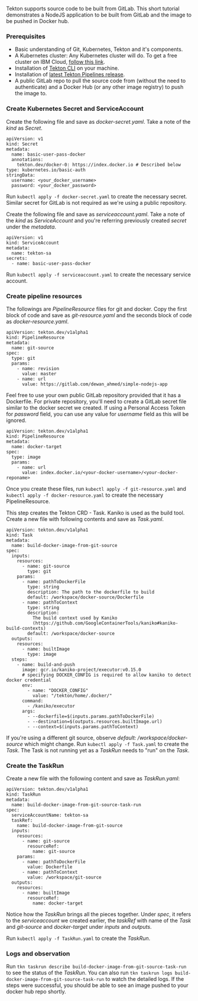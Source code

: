 Tekton supports source code to be built from GitLab. This short tutorial demonstrates a NodeJS application to be built from GitLab and the image to be pushed in Docker hub.

### Prerequisites

* Basic understanding of Git, Kubernetes, Tekton and it's components.
* A Kubernetes cluster: Any Kubernetes cluster will do. To get a free cluster on IBM Cloud, [follow this link](https://www.ibm.com/cloud/kubernetes-service).
* Installation of [Tekton CLI](https://github.com/tektoncd/cli) on your machine.
* Installation of [latest Tekton Pipelines release](https://github.com/tektoncd/pipeline/blob/master/docs/install.md#installing-tekton-pipelines).
* A public GitLab repo to pull the source code from (without the need to authenticate) and a Docker Hub (or any other image registry) to push the image to.

### Create Kubernetes Secret and ServiceAccount

Create the following file and save as _docker-secret.yaml_. Take a note of the _kind_ as _Secret_.
```
apiVersion: v1
kind: Secret
metadata:
  name: basic-user-pass-docker
  annotations:
    tekton.dev/docker-0: https://index.docker.io # Described below
type: kubernetes.io/basic-auth
stringData:
  username: <your_docker_username>
  password: <your_docker_password>
```
Run `kubectl apply -f docker-secret.yaml` to create the necessary secret. Similar secret for GitLab is not required as we're using a public repository.

Create the following file and save as _serviceaccount.yaml_. Take a note of the _kind_ as _ServiceAccount_ and you're referring previously created _secret_ under the _metadata_.

```
apiVersion: v1
kind: ServiceAccount
metadata:
  name: tekton-sa
secrets:
  - name: basic-user-pass-docker
```

Run `kubectl apply -f serviceaccount.yaml` to create the necessary service account.

### Create pipeline resources

The followings are _PipelineResource_ files for git and docker. Copy the first block of code and save as _git-resource.yaml_ and the seconds block of code as _docker-resource.yaml_.

```
apiVersion: tekton.dev/v1alpha1
kind: PipelineResource
metadata:
  name: git-source
spec:
  type: git
  params:
    - name: revision
      value: master
    - name: url
      value: https://gitlab.com/dewan_ahmed/simple-nodejs-app
```
Feel free to use your own public GitLab repository provided that it has a Dockerfile. For private repository, you'll need to create a GitLab secret file similar to the docker secret we created. If using a Personal Access Token for _password_ field, you can use any value for _username_ field as this will be ignored.

```
apiVersion: tekton.dev/v1alpha1
kind: PipelineResource
metadata:
  name: docker-target
spec:
  type: image
  params:
    - name: url
      value: index.docker.io/<your-docker-username>/<your-docker-reponame>
```

Once you create these files, run `kubectl apply -f git-resource.yaml` and `kubectl apply -f docker-resource.yaml` to create the necessary PipelineResource.

This step creates the Tekton CRD - Task. Kaniko is used as the build tool. Create a new file with following contents and save as _Task.yaml_.

```
apiVersion: tekton.dev/v1alpha1
kind: Task
metadata:
  name: build-docker-image-from-git-source
spec:
  inputs:
    resources:
      - name: git-source
        type: git
    params:
      - name: pathToDockerFile
        type: string
        description: The path to the dockerfile to build
        default: /workspace/docker-source/Dockerfile
      - name: pathToContext
        type: string
        description:
          The build context used by Kaniko
          (https://github.com/GoogleContainerTools/kaniko#kaniko-build-contexts)
        default: /workspace/docker-source
  outputs:
    resources:
      - name: builtImage
        type: image
  steps:
    - name: build-and-push
      image: gcr.io/kaniko-project/executor:v0.15.0
      # specifying DOCKER_CONFIG is required to allow kaniko to detect docker credential
      env:
        - name: "DOCKER_CONFIG"
          value: "/tekton/home/.docker/"
      command:
        - /kaniko/executor
      args:
        - --dockerfile=$(inputs.params.pathToDockerFile)
        - --destination=$(outputs.resources.builtImage.url)
        - --context=$(inputs.params.pathToContext)
```
If you're using a different git source, observe *default: /workspace/docker-source* which might change. Run `kubectl apply -f Task.yaml` to create the _Task_. The Task is not running yet as a _TaskRun_ needs to "run" on the _Task_.

### Create the TaskRun

Create a new file with the following content and save as _TaskRun.yaml_:

```
apiVersion: tekton.dev/v1alpha1
kind: TaskRun
metadata:
  name: build-docker-image-from-git-source-task-run
spec:
  serviceAccountName: tekton-sa
  taskRef:
    name: build-docker-image-from-git-source
  inputs:
    resources:
      - name: git-source
        resourceRef:
          name: git-source
    params:
      - name: pathToDockerFile
        value: Dockerfile
      - name: pathToContext
        value: /workspace/git-source
  outputs:
    resources:
      - name: builtImage
        resourceRef:
          name: docker-target
```

Notice how the _TaskRun_ brings all the pieces together. Under _spec_, it refers to the _serviceaccount_ we created earlier, the _taskRef_ with name of the _Task_ and _git-source_ and _docker-target_ under _inputs_ and _outputs_.

Run `kubectl apply -f TaskRun.yaml` to create the _TaskRun_.

### Logs and observation

Run `tkn taskrun describe build-docker-image-from-git-source-task-run` to see the status of the _TaskRun_. You can also run `tkn taskrun logs build-docker-image-from-git-source-task-run` to watch the detailed logs. If the steps were successful, you should be able to see an image pushed to your docker hub repo shortly. 
